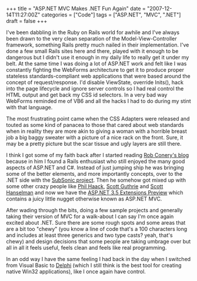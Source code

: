 +++
title = "ASP.NET MVC Makes .NET Fun Again"
date = "2007-12-14T11:27:00Z"
categories = ["Code"]
tags = ["ASP.NET", "MVC", ".NET"]
draft = false
+++

I've been dabbling in the Ruby on Rails world for awhile and I've always been drawn to the very clean separation of the Model-View-Controller framework, something Rails pretty much nailed in their implementation. I've done a few small Rails sites here and there, played with it enough to be dangerous but I didn't use it enough in my daily life to really get it under my belt. At the same time I was doing a lot of ASP.NET work and felt like I was constantly fighting the WebForms architecture to get it to produce proper stateless standards-compliant web applications that were based around the concept of request/response. I'd disable ViewState, override Inits(), hack into the page lifecycle and ignore server controls so I had real control the HTML output and get back my CSS id selectors. In a very bad way WebForms reminded me of VB6 and all the hacks I had to do during my stint with that language.

The most frustrating point came when the CSS Adapters were released and touted as some kind of panacea to those that cared about web standards when in reality they are more akin to giving a woman with a horrible breast job a big baggy sweater with a picture of a nice rack on the front. Sure, it may be a pretty picture but the scar tissue and ugly layers are still there.

I think I got some of my faith back after I started reading [Rob Conery's blog](http://blog.wekeroad.com/) because in him I found a Rails enthusiast who still enjoyed the many good aspects of ASP.NET and C#. Instead of just jumping ship he was bringing some of the better elements, and more importantly concepts, over to the .NET side with the [SubSonic project](http://www.subsonicproject.com/). Then he somehow got mixed up with some other crazy people like [Phil Haack](http://haacked.com/), [Scott Guthrie](http://weblogs.asp.net/scottgu/) and [Scott Hanselman](http://www.hanselman.com/blog/) and now we have the [ASP.NET 3.5 Extensions Preview](http://asp.net/downloads/3.5-extensions/) which contains a juicy little nugget otherwise known as ASP.NET MVC.

After wading through the bits, doing a few sample projects and generally taking their version of MVC for a walk-about I can say I'm once again excited about .NET. Sure there are some rough spots and some areas that are a bit too "chewy" (you know a line of code that's a 100 characters long and includes at least three generics and two type casts? yeah, that's chewy) and design decisions that some people are taking umbrage over but all in all it feels useful, feels clean and feels like real programming.

In an odd way I have the same feeling I had back in the day when I switched from Visual Basic to [Delphi](http://www.codegear.com/products/delphi/win32) (which I still think is the best tool for creating native Win32 applications), like I once again have control.
